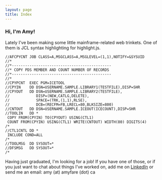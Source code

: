 ```yaml
---
layout: page
title: Index
---
```


### Hi, I'm Amy!

Lately I've been making some little mainframe-related web trinkets.
One of them is JCL syntax highlighting for highlight.js.

<pre><code id='highlightedCode' class="language-jcl">//AFCPYCNT JOB CLASS=A,MSGCLASS=A,MSGLEVEL=(1,1),NOTIFY=&SYSUID
//*
//*---------------------------------------------
//* COPY PDS MEMBER AND COUNT NUMBER OF RECORDS
//*---------------------------------------------
//*
//CPYPCNT  EXEC PGM=ICETOOL
//CPYIN    DD DSN=USERNAME.SAMPLE.LIBRARY1(TESTFILE),DISP=SHR
//CPYOUT   DD DSN=USERNAME.SAMPLE.LIBRARY2(TESTFILE),
//            DISP=(NEW,CATLG,DELETE),
//            SPACE=(TRK,(1,1),RLSE),
//            DCB=(RECFM=FB,LRECL=80,BLKSIZE=800)
//CNTOUT   DD DSN=USERNAME.SAMPLE.ICEOUT(ICECOUNT),DISP=SHR
//TOOLIN   DD *
 COPY FROM(CPYIN) TO(CPYOUT) USING(CTL1)
 COUNT FROM(CPYIN) USING(CTL1) WRITE(CNTOUT) WIDTH(80) DIGITS(4)
/*
//CTL1CNTL DD *
 INCLUDE COND=ALL
/*
//TOOLMSG  DD SYSOUT=*
//DFSMSG   DD SYSOUT=*
/*
</code></pre>

Having just graduated, I'm looking for a job! If you have one of those, or if you just want to chat about things I've worked on, add me on [LinkedIn](https://linkedin.com/in/amyfare/) or send me an email: amy (at) amyfare (dot) ca
